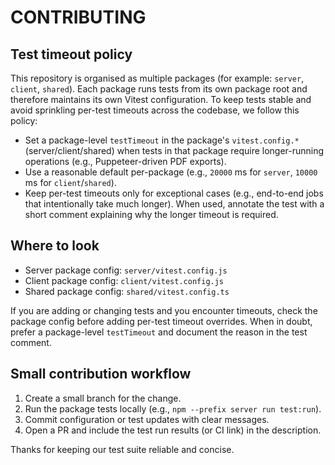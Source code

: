 # CONTRIBUTING

## Test timeout policy

This repository is organised as multiple packages (for example: `server`, `client`, `shared`). Each package runs tests from its own package root and therefore maintains its own Vitest configuration. To keep tests stable and avoid sprinkling per-test timeouts across the codebase, we follow this policy:

- Set a package-level `testTimeout` in the package's `vitest.config.*` (server/client/shared) when tests in that package require longer-running operations (e.g., Puppeteer-driven PDF exports).
- Use a reasonable default per-package (e.g., `20000` ms for `server`, `10000` ms for `client`/`shared`).
- Keep per-test timeouts only for exceptional cases (e.g., end-to-end jobs that intentionally take much longer). When used, annotate the test with a short comment explaining why the longer timeout is required.

## Where to look

- Server package config: `server/vitest.config.js`
- Client package config: `client/vitest.config.js`
- Shared package config: `shared/vitest.config.ts`

If you are adding or changing tests and you encounter timeouts, check the package config before adding per-test timeout overrides. When in doubt, prefer a package-level `testTimeout` and document the reason in the test comment.

## Small contribution workflow

1. Create a small branch for the change.
2. Run the package tests locally (e.g., `npm --prefix server run test:run`).
3. Commit configuration or test updates with clear messages.
4. Open a PR and include the test run results (or CI link) in the description.

Thanks for keeping our test suite reliable and concise.
